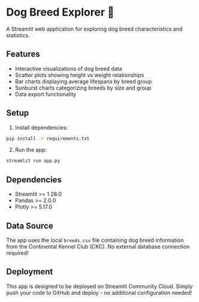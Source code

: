 # Dog Breed Explorer 🐶

A Streamlit web application for exploring dog breed characteristics and
statistics.

## Features

- Interactive visualizations of dog breed data
- Scatter plots showing height vs weight relationships
- Bar charts displaying average lifespans by breed group
- Sunburst charts categorizing breeds by size and group
- Data export functionality

## Setup

1. Install dependencies:

```bash
pip install -r requirements.txt
```

2. Run the app:

```bash
streamlit run app.py
```

## Dependencies

- Streamlit >= 1.28.0
- Pandas >= 2.0.0
- Plotly >= 5.17.0

## Data Source

The app uses the local `breeds.csv` file containing dog breed information from
the Continental Kennel Club (CKC). No external database connection required!

## Deployment

This app is designed to be deployed on Streamlit Community Cloud. Simply push your
code to GitHub and deploy - no additional configuration needed!
